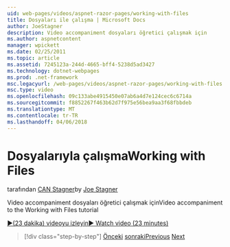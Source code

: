 ```yaml
---
uid: web-pages/videos/aspnet-razor-pages/working-with-files
title: Dosyaları ile çalışma | Microsoft Docs
author: JoeStagner
description: Video accompaniment dosyaları öğretici çalışmak için
ms.author: aspnetcontent
manager: wpickett
ms.date: 02/25/2011
ms.topic: article
ms.assetid: 7245123a-244d-4665-bff4-5238d5ad3427
ms.technology: dotnet-webpages
ms.prod: .net-framework
msc.legacyurl: /web-pages/videos/aspnet-razor-pages/working-with-files
msc.type: video
ms.openlocfilehash: 09c133abe4915450e07ab6a4d7e124cec6c6714a
ms.sourcegitcommit: f8852267f463b62d7f975e56bea9aa3f68fbbdeb
ms.translationtype: MT
ms.contentlocale: tr-TR
ms.lasthandoff: 04/06/2018
---
```

<a name="working-with-files"></a><span data-ttu-id="3498b-103">Dosyalarıyla çalışma</span><span class="sxs-lookup"><span data-stu-id="3498b-103">Working with Files</span></span>
====================
<span data-ttu-id="3498b-104">tarafından [CAN Stagner](https://github.com/JoeStagner)</span><span class="sxs-lookup"><span data-stu-id="3498b-104">by [Joe Stagner](https://github.com/JoeStagner)</span></span>

<span data-ttu-id="3498b-105">Video accompaniment dosyaları öğretici çalışmak için</span><span class="sxs-lookup"><span data-stu-id="3498b-105">Video accompaniment to the Working with Files tutorial</span></span>

[<span data-ttu-id="3498b-106">&#9654;(23 dakika) videoyu izleyin</span><span class="sxs-lookup"><span data-stu-id="3498b-106">&#9654; Watch video (23 minutes)</span></span>](https://channel9.msdn.com/Blogs/ASP-NET-Site-Videos/working-with-files)

> [!div class="step-by-step"]
> <span data-ttu-id="3498b-107">[Önceki](displaying-data-in-a-chart-part-2.md)
> [sonraki](working-with-images.md)</span><span class="sxs-lookup"><span data-stu-id="3498b-107">[Previous](displaying-data-in-a-chart-part-2.md)
[Next](working-with-images.md)</span></span>
